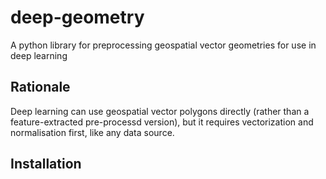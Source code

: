 # deep-geometry
A python library for preprocessing geospatial vector geometries for use in deep learning

## Rationale
Deep learning can use geospatial vector polygons directly (rather than a feature-extracted pre-processd version), but it requires vectorization and normalisation first, like any data source.

## Installation